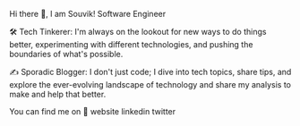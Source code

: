 Hi there 👋, I am Souvik!
Software Engineer

🛠️ Tech Tinkerer: I'm always on the lookout for new ways to do things better, experimenting with different technologies, and pushing the boundaries of what's possible.

✍️ Sporadic Blogger: I don't just code; I dive into tech topics, share tips, and explore the ever-evolving landscape of technology and share my analysis to make and help that better.

You can find me on 💬
website linkedin twitter 
